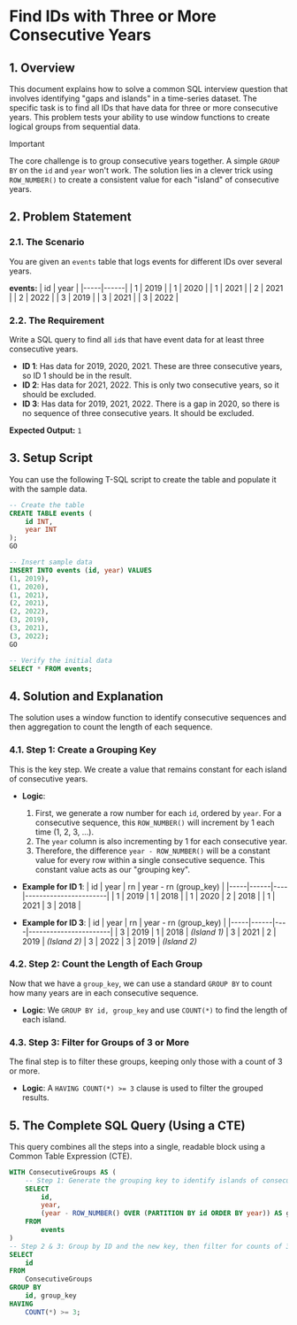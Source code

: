 # Find IDs with Three or More Consecutive Years

## 1. Overview
This document explains how to solve a common SQL interview question that involves identifying "gaps and islands" in a time-series dataset. The specific task is to find all IDs that have data for three or more consecutive years. This problem tests your ability to use window functions to create logical groups from sequential data.

> [!IMPORTANT]
> The core challenge is to group consecutive years together. A simple `GROUP BY` on the `id` and `year` won't work. The solution lies in a clever trick using `ROW_NUMBER()` to create a consistent value for each "island" of consecutive years.

## 2. Problem Statement

### 2.1. The Scenario
You are given an `events` table that logs events for different IDs over several years.

**events:**
| id  | year |
|-----|------|
| 1   | 2019 |
| 1   | 2020 |
| 1   | 2021 |
| 2   | 2021 |
| 2   | 2022 |
| 3   | 2019 |
| 3   | 2021 |
| 3   | 2022 |

### 2.2. The Requirement
Write a SQL query to find all `id`s that have event data for at least three consecutive years.

-   **ID 1**: Has data for 2019, 2020, 2021. These are three consecutive years, so ID 1 should be in the result.
-   **ID 2**: Has data for 2021, 2022. This is only two consecutive years, so it should be excluded.
-   **ID 3**: Has data for 2019, 2021, 2022. There is a gap in 2020, so there is no sequence of three consecutive years. It should be excluded.

**Expected Output:** `1`

## 3. Setup Script
You can use the following T-SQL script to create the table and populate it with the sample data.

```sql
-- Create the table
CREATE TABLE events (
    id INT,
    year INT
);
GO

-- Insert sample data
INSERT INTO events (id, year) VALUES
(1, 2019),
(1, 2020),
(1, 2021),
(2, 2021),
(2, 2022),
(3, 2019),
(3, 2021),
(3, 2022);
GO

-- Verify the initial data
SELECT * FROM events;
```

## 4. Solution and Explanation
The solution uses a window function to identify consecutive sequences and then aggregation to count the length of each sequence.

### 4.1. Step 1: Create a Grouping Key
This is the key step. We create a value that remains constant for each island of consecutive years.

-   **Logic**:
    1.  First, we generate a row number for each `id`, ordered by `year`. For a consecutive sequence, this `ROW_NUMBER()` will increment by 1 each time (1, 2, 3, ...).
    2.  The `year` column is also incrementing by 1 for each consecutive year.
    3.  Therefore, the difference `year - ROW_NUMBER()` will be a constant value for every row within a single consecutive sequence. This constant value acts as our "grouping key".

-   **Example for ID 1**:
| id  | year | rn | year - rn (group_key) |
|-----|------|----|-----------------------|
| 1   | 2019 | 1  | 2018                  |
| 1   | 2020 | 2  | 2018                  |
| 1   | 2021 | 3  | 2018                  |

-   **Example for ID 3**:
| id  | year | rn | year - rn (group_key) |
|-----|------|----|-----------------------|
| 3   | 2019 | 1  | 2018                  |  *(Island 1)*
| 3   | 2021 | 2  | 2019                  |  *(Island 2)*
| 3   | 2022 | 3  | 2019                  |  *(Island 2)*

### 4.2. Step 2: Count the Length of Each Group
Now that we have a `group_key`, we can use a standard `GROUP BY` to count how many years are in each consecutive sequence.

-   **Logic**: We `GROUP BY id, group_key` and use `COUNT(*)` to find the length of each island.

### 4.3. Step 3: Filter for Groups of 3 or More
The final step is to filter these groups, keeping only those with a count of 3 or more.
-   **Logic**: A `HAVING COUNT(*) >= 3` clause is used to filter the grouped results.

## 5. The Complete SQL Query (Using a CTE)
This query combines all the steps into a single, readable block using a Common Table Expression (CTE).

```sql
WITH ConsecutiveGroups AS (
    -- Step 1: Generate the grouping key to identify islands of consecutive years
    SELECT
        id,
        year,
        (year - ROW_NUMBER() OVER (PARTITION BY id ORDER BY year)) AS group_key
    FROM
        events
)
-- Step 2 & 3: Group by ID and the new key, then filter for counts of 3 or more
SELECT
    id
FROM
    ConsecutiveGroups
GROUP BY
    id, group_key
HAVING
    COUNT(*) >= 3;
```
